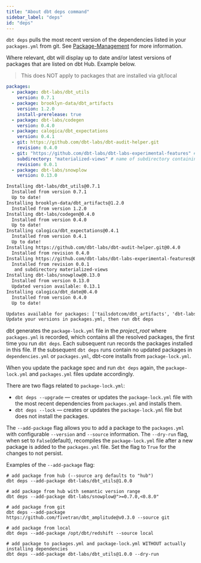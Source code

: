```yaml
---
title: "About dbt deps command"
sidebar_label: "deps"
id: "deps"
---
```


`dbt deps` pulls the most recent version of the dependencies listed in your `packages.yml` from git. See [Package-Management](/docs/build/packages) for more information.

Where relevant, dbt will display up to date and/or latest versions of packages that are listed on dbt Hub. Example below.

> This does NOT apply to packages that are installed via git/local

```yaml
packages:
  - package: dbt-labs/dbt_utils
    version: 0.7.1
  - package: brooklyn-data/dbt_artifacts
    version: 1.2.0
    install-prerelease: true
  - package: dbt-labs/codegen
    version: 0.4.0
  - package: calogica/dbt_expectations
    version: 0.4.1
  - git: https://github.com/dbt-labs/dbt-audit-helper.git
    revision: 0.4.0
  - git: "https://github.com/dbt-labs/dbt-labs-experimental-features" # git URL
    subdirectory: "materialized-views" # name of subdirectory containing `dbt_project.yml`
    revision: 0.0.1
  - package: dbt-labs/snowplow
    version: 0.13.0
```

```txt
Installing dbt-labs/dbt_utils@0.7.1
  Installed from version 0.7.1
  Up to date!
Installing brooklyn-data/dbt_artifacts@1.2.0
  Installed from version 1.2.0
Installing dbt-labs/codegen@0.4.0
  Installed from version 0.4.0
  Up to date!
Installing calogica/dbt_expectations@0.4.1
  Installed from version 0.4.1
  Up to date!
Installing https://github.com/dbt-labs/dbt-audit-helper.git@0.4.0
  Installed from revision 0.4.0
Installing https://github.com/dbt-labs/dbt-labs-experimental-features@0.0.1
  Installed from revision 0.0.1
   and subdirectory materialized-views
Installing dbt-labs/snowplow@0.13.0
  Installed from version 0.13.0
  Updated version available: 0.13.1
Installing calogica/dbt_date@0.4.0
  Installed from version 0.4.0
  Up to date!

Updates available for packages: ['tailsdotcom/dbt_artifacts', 'dbt-labs/snowplow']
Update your versions in packages.yml, then run dbt deps
```

<VersionBlock firstVersion="1.7">

dbt generates the `package-lock.yml` file in the _project_root_ where `packages.yml` is recorded, which contains all the resolved packages, the first time you run `dbt deps`. Each subsequent run records the packages installed in this file. If the subsequent `dbt deps` runs contain no updated packages in `dependencies.yml` or `packages.yml`, dbt-core installs from `package-lock.yml`. 

When you update the package spec and run `dbt deps` again, the `package-lock.yml` and `packages.yml` files update accordingly. 

There are two flags related to `package-lock.yml`:
- `dbt deps --upgrade` &mdash; creates or updates the `package-lock.yml` file with the most recent dependencies from `packages.yml` and installs them.
- `dbt deps --lock` &mdash; creates or updates the `package-lock.yml` file but does not install the packages. 

The `--add-package` flag allows you to add a package to the `packages.yml` with configurable `--version` and `--source` information. The `--dry-run` flag, when set to `False`(default), recompiles the `package-lock.yml` file after a new package is added to the `packages.yml` file. Set the flag to `True` for the changes to not persist. 

Examples of the `--add-package` flag:
```shell
# add package from hub (--source arg defaults to "hub")
dbt deps --add-package dbt-labs/dbt_utils@1.0.0

# add package from hub with semantic version range
dbt deps --add-package dbt-labs/snowplow@">=0.7.0,<0.8.0"

# add package from git
dbt deps --add-package https://github.com/fivetran/dbt_amplitude@v0.3.0 --source git

# add package from local
dbt deps --add-package /opt/dbt/redshift --source local

# add package to packages.yml and package-lock.yml WITHOUT actually installing dependencies
dbt deps --add-package dbt-labs/dbt_utils@1.0.0 --dry-run

```
</VersionBlock>
